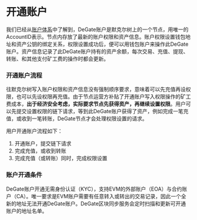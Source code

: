 # 开通账户

我们已经从[账户体系](../concepts/account-structure.md)中了解到，DeGate账户是默克尔树上的一个节点，用唯一的AccountID表示。节点内存放了最新的账户权限和资产信息。账户权限设置钱包地址和资产公钥的绑定关系，权限设置成功后，便可以用钱包账户来操作此DeGate账户。资产信息记录了此DeGate账户持有的资产余额，每次交易、充值、提现、转账、和其他支付矿工费的操作时都会更新。

### 开通账户流程

往默克尔树写入账户权限和资产信息没有强制顺序要求，意味着可以先充值再设权限，也可以先设权限再充值。由于节点运营方补贴了开通账户写入权限操作的矿工费成本，**出于经济安全考虑，实际要求节点先获得资产，再继续设置权限**。用户可以先提交设置权限的链下请求，等到此DeGate账户获得了资产，例如完成一笔充值，或收到一笔转账，DeGate节点才会处理权限设置的请求。

用户开通账户流程如下：

1. 开通账户，提交链下请求
2. 完成充值，或收到转账
3. 完成充值（或转账）同时，完成权限设置

### 账户开通条件

DeGate账户开通无需身份认证（KYC），支持EVM的外部账户（EOA）与合约账户（CA）。唯一要求是EVM账户需要有任意转入或转出的交易记录，因此一个全新的地址无法开通DeGate账户。DeGate区块同步服务会定时扫描和更新可开通账户的地址名单。
